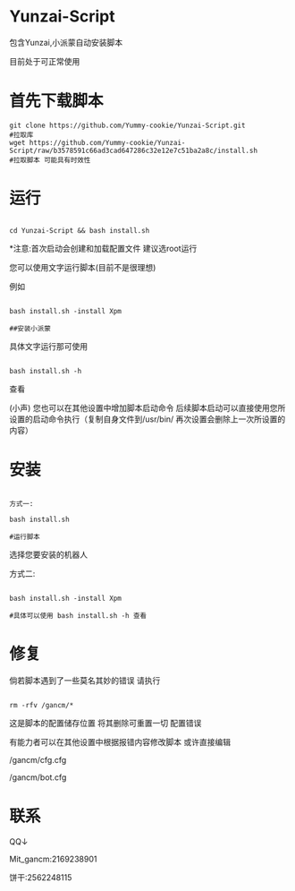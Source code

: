 # Yunzai-Script

包含Yunzai,小派蒙自动安装脚本

目前处于可正常使用

# 首先下载脚本

```
git clone https://github.com/Yummy-cookie/Yunzai-Script.git
#拉取库
wget https://github.com/Yummy-cookie/Yunzai-Script/raw/b3578591c66ad3cad647286c32e12e7c51ba2a8c/install.sh
#拉取脚本 可能具有时效性
```

# 运行

```

cd Yunzai-Script && bash install.sh

```

*注意:首次启动会创建和加载配置文件 建议选root运行

您可以使用文字运行脚本(目前不是很理想)

例如

```

bash install.sh -install Xpm

##安装小派蒙

```

具体文字运行那可使用

```

bash install.sh -h

```

查看

(小声) 您也可以在其他设置中增加脚本启动命令 后续脚本启动可以直接使用您所设置的启动命令执行（复制自身文件到/usr/bin/ 再次设置会删除上一次所设置的内容）

# 安装

```

方式一:

bash install.sh

#运行脚本

```

选择您要安装的机器人

方式二:

```

bash install.sh -install Xpm

#具体可以使用 bash install.sh -h 查看

```

# 修复

倘若脚本遇到了一些莫名其妙的错误 请执行

```

rm -rfv /gancm/*

```

这是脚本的配置储存位置 将其删除可重置一切 配置错误

有能力者可以在其他设置中根据报错内容修改脚本 或许直接编辑 

/gancm/cfg.cfg 

/gancm/bot.cfg

# 联系
QQ↓

Mit_gancm:2169238901

饼干:2562248115
